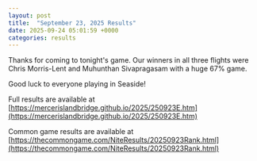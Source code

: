 ```yaml
---
layout: post
title:  "September 23, 2025 Results"
date: 2025-09-24 05:01:59 +0000
categories: results
---
```

Thanks for coming to tonight's game. Our winners in all three flights were Chris Morris-Lent and Muhunthan Sivapragasam with a huge 67% game.

Good luck to everyone playing in Seaside!


Full results are available at [https://mercerislandbridge.github.io/2025/250923E.htm](https://mercerislandbridge.github.io/2025/250923E.htm)

Common game results are available at [https://thecommongame.com/NiteResults/20250923Rank.html](https://thecommongame.com/NiteResults/20250923Rank.html)
